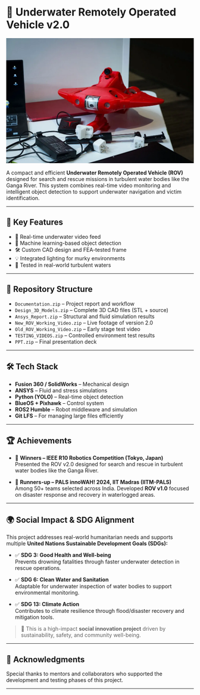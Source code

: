 # 🤖 Underwater Remotely Operated Vehicle v2.0

![ROV Preview](rov_preview.webp)

A compact and efficient **Underwater Remotely Operated Vehicle (ROV)** designed for search and rescue missions in turbulent water bodies like the Ganga River. This system combines real-time video monitoring and intelligent object detection to support underwater navigation and victim identification.

---

## 🌟 Key Features
- 🎥 Real-time underwater video feed  
- 🧠 Machine learning-based object detection  
- 🛠️ Custom CAD design and FEA-tested frame  
- 💡 Integrated lighting for murky environments  
- 🤿 Tested in real-world turbulent waters  

---

## 📁 Repository Structure
- `Documentation.zip` – Project report and workflow  
- `Design_3D_Models.zip` – Complete 3D CAD files (STL + source)  
- `Ansys_Report.zip` – Structural and fluid simulation results  
- `New_ROV_Working_Video.zip` – Live footage of version 2.0  
- `Old_ROV_Working_Video.zip` – Early stage test video  
- `TESTING_VIDEOS.zip` – Controlled environment test results  
- `PPT.zip` – Final presentation deck  

---

## 🛠️ Tech Stack
- **Fusion 360 / SolidWorks** – Mechanical design  
- **ANSYS** – Fluid and stress simulations  
- **Python (YOLO)** – Real-time object detection  
- **BlueOS + Pixhawk** – Control system  
- **ROS2 Humble** – Robot middleware and simulation  
- **Git LFS** – For managing large files efficiently  

---

## 🏆 Achievements

- 🥇 **Winners – IEEE R10 Robotics Competition (Tokyo, Japan)**  
  Presented the ROV v2.0 designed for search and rescue in turbulent water bodies like the Ganga River.

- 🥈 **Runners-up – PALS innoWAH! 2024, IIT Madras (IITM-PALS)**  
  Among 50+ teams selected across India. Developed **ROV v1.0** focused on disaster response and recovery in waterlogged areas.

---

## 🌍 Social Impact & SDG Alignment

This project addresses real-world humanitarian needs and supports multiple **United Nations Sustainable Development Goals (SDGs):**

- ✅ **SDG 3: Good Health and Well-being**  
  Prevents drowning fatalities through faster underwater detection in rescue operations.

- ✅ **SDG 6: Clean Water and Sanitation**  
  Adaptable for underwater inspection of water bodies to support environmental monitoring.

- ✅ **SDG 13: Climate Action**  
  Contributes to climate resilience through flood/disaster recovery and mitigation tools.

> 🎯 This is a high-impact **social innovation project** driven by sustainability, safety, and community well-being.

---

## 🙌 Acknowledgments
Special thanks to mentors and collaborators who supported the development and testing phases of this project.

---
